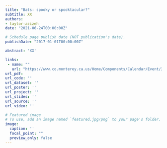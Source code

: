 ```yaml
---
title: "Bats: spooky or spooktacular?"
subtitle: XX
authors:
- taylor-azizeh
date: "2021-06-24T00:00:00Z"

# Schedule page publish date (NOT publication's date).
publishDate: "2017-01-01T00:00:00Z"

abstract: 'XX'

links:
 - name: ""
   url: "https://www.co.monterey.ca.us/Home/Components/Calendar/Event/33879/9235?selcat=1166"
url_pdf: 
url_code: ''
url_dataset: ''
url_poster: ''
url_project: ''
url_slides: ''
url_source: ''
url_video: ''

# Featured image
# To use, add an image named `featured.jpg/png` to your page's folder. 
image:
  caption: ''
  focal_point: ""
  preview_only: false
---
```

